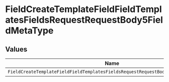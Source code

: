 # FieldCreateTemplateFieldFieldTemplatesFieldsRequestRequestBody5FieldMetaType


## Values

| Name                                                                                | Value                                                                               |
| ----------------------------------------------------------------------------------- | ----------------------------------------------------------------------------------- |
| `FieldCreateTemplateFieldFieldTemplatesFieldsRequestRequestBody5FieldMetaTypeEmail` | email                                                                               |